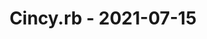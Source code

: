 ---
layout: post
title: Cincy.rb - 2021-07-15
datetime: '2021-07-15T12:00:00-04:00'
name: Cincy.rb
external_url: https://www.meetup.com/TechLife-Cincinnati/events/flwvhsycckbtb/
online_event: false
year_month: 2021-07
---